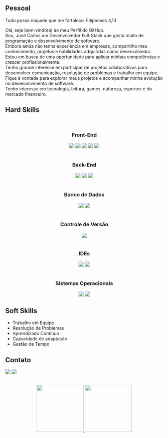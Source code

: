 ## Pessoal<br>

Tudo posso naquele que me fortalece. Filipenses 4,13

Olá, seja bem-vindo(a) ao meu Perfil do GitHub.<br>
Sou, José Carlos um Desenvolvedor Full-Stack que gosta muito de programação e desenvolvimento de software.<br>
Embora ainda não tenha experiência em empresas, compartilho meu conhecimento, projetos e habilidades adquiridas como desenvolvedor.<br>
Estou em busca de uma oportunidade para aplicar minhas competências e crescer profissionalmente.<br>
Tenho grande interesse em participar de projetos colaborativos para desenvolver comunicação, resolução de problemas e trabalho em equipe.<br>
Fique à vontade para explorar meus projetos e acompanhar minha evolução no desenvolvimento de software.<br>
Tenho interesse em tecnologia, leitura, games, natureza, esportes e do mercado financeiro.

## Hard Skills

<div align="center"><br>
	<h3>Front-End</h3>
	<img src="https://img.shields.io/badge/html5-%23E34F26?style=for-the-badge&logo=html5&logoColor=%23E34F26&labelColor=white">
	<img src="https://img.shields.io/badge/css3-%231572B6?style=for-the-badge&logo=css3&logoColor=%231572B6&labelColor=white">
	<img src="https://img.shields.io/badge/tailwindcss-%2306B6D4?style=for-the-badge&logo=tailwindcss&logoColor=%2306B6D4&labelColor=white">
	<img src="https://img.shields.io/badge/javascript-%23F7DF1E?style=for-the-badge&logo=javascript&logoColor=%23F7DF1E&labelColor=white">
	<img src="https://img.shields.io/badge/react-%2361DAFB?style=for-the-badge&logo=react&logoColor=%2361DAFB&labelColor=white">
</div>

<div align="center"><br>
	<h3>Back-End</h3>
	<img src="https://img.shields.io/badge/typescript-%233178C6?style=for-the-badge&logo=typescript&logoColor=%233178C6&labelColor=white">
	<img src="https://img.shields.io/badge/node.js-%235FA04E?style=for-the-badge&logo=node.js&logoColor=%235FA04E&labelColor=white">
	<img src="https://img.shields.io/badge/python-%233776AB?style=for-the-badge&logo=python&logoColor=%233776AB&labelColor=white">
</div>

<div align="center"><br>
	<h3>Banco de Dados</h3>
	<img src="https://img.shields.io/badge/mysql-%234479A1?style=for-the-badge&logo=mysql&logoColor=%234479A1&labelColor=white">
	<img src="https://img.shields.io/badge/mongodb-%2347A248?style=for-the-badge&logo=mongodb&logoColor=%2347A248&labelColor=white">
</div>

<div align="center"><br>
	<h3>Controle de Versão</h3>
	<img src="https://img.shields.io/badge/git-%23F05032?style=for-the-badge&logo=git&logoColor=%23F05032&labelColor=white">
</div>

<div align="center"><br>
	<h3>IDEs</h3>
	<img src="https://img.shields.io/badge/Visual_Studio_Code-%230078D4?style=for-the-badge&logoColor=%230078D4&labelColor=white">
	<img src="https://img.shields.io/badge/pycharm-%23000000?style=for-the-badge&logo=pycharm&logoColor=%23000000&labelColor=white">
</div>

<div align="center"><br>
	<h3>Sistemas Operacionais</h3>
	<img src="https://img.shields.io/badge/Microsoft_Windows-%230078D4?style=for-the-badge&logoColor=%230078D4&labelColor=white">
	<img src="https://img.shields.io/badge/linux-%23FCC624?style=for-the-badge&logo=linux&logoColor=%23FCC624&labelColor=white">
</div>

## Soft Skills<br>
- Trabalho em Equipe
- Resolução de Problemas
- Aprendizado Contínuo
- Capacidade de adaptação
- Gestão de Tempo

## Contato<br>

<a href="https://www.linkedin.com/in/jose-carlos-703821254/" target="_blank"><img src="https://img.shields.io/badge/-LinkedIn-%230077B5?style=for-the-badge&logo=linkedin&logoColor=white" target="_blank"></a>
<a href="jcddsj01@outlook.com" target="_blank"><img src="https://img.shields.io/badge/-Email-%23506365?style=for-the-badge&logo=email&logoColor=white" target="_blank"></a>
<br><br>

<div align="center">
  <a href="https://github.com/jcddsj01">
  <img height="150em" src="https://github-readme-stats.vercel.app/api?username=jcddsj01&show_icons=true&theme=white&include_all_commits=true&count_private=true"/>
  <img height="150em" src="https://github-readme-stats.vercel.app/api/top-langs/?username=jcddsj01&layout=compact&langs_count=7&theme=white"/>
</div>

